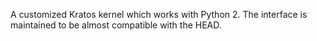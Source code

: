 A customized Kratos kernel which works with Python 2. The interface is maintained to be almost compatible with the HEAD.
